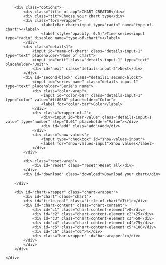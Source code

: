 <!DOCTYPE HTML>
<html>
<head>
    <meta charset="utf-8"/>
    <title>Chart creator</title>
    <meta http-equiv="X-UA-Compatible" content="IE=edge,chrome=1">
    <link rel="stylesheet" href="main.css">
    <link rel="preconnect" href="https://fonts.gstatic.com">
    <link href="https://fonts.googleapis.com/css2?family=Montserrat:wght@400;800&display=swap" rel="stylesheet">
</head>

<body>
    <div class="wrapper">

        <div class="options">
            <div class="title-of-app">CHART CREATOR</div>
            <div class="tit">Choose your chart type</div>
            <div class="form-wrapper">
                    <label>Bar chart<input type="radio" name="type-of-chart"></label>
                    <label style="opacity: 0.5;">Time series<input type="radio" disabled name="type-of-chart"></label>
            </div>
            <div class="details1">
                <input id="name-of-chart" class="details-input-1" type="text" placeholder="Name of chart">
                <input id="unit" class="details-input-1" type="text" placeholder="Unit">
                <div id="next" class="details-input-2">Next</div>
            </div>
            <div id="second-block" class="details1 second-block">
                <input id="series-name" class="details-input-1" type="text" placeholder="Serie's name">
                <div class="color-wrap">
                    <input id="color-bar" class="details-input-1" type="color" value="#ff8080" placeholder="Color">
                    <label for="color-bar">Color</label>
                </div>
                <div class="wrapper-of-2">
                    <div><input id="bar-value" class="details-input-1 value" type="number" step="0.01" placeholder="Value"></div>
                    <div id="add" class="add">Add</div>
                </div>
                <div class="show-values">
                    <input type="checkbox" id="show-values-input">
                    <label for="show-values-input">Show values</label>
                </div>
            </div>

            <div class="reset-wrap">
                <div id="reset" class="reset">Reset all</div>
            </div>
            <div id="download" class="download">Download your chart</div>

        </div>

        <div id="chart-wrapper" class="chart-wrapper">
            <div id="chart" class="chart">
            <div id="title-real" class="title-of-chart">Title</div>
            <div id="chart-content" class="chart-content">
                <div id="c1" class="chart-content-element">0</div>
                <div id="c2" class="chart-content-element c2">25</div>
                <div id="c3" class="chart-content-element c3">50</div>
                <div id="c4" class="chart-content-element c4">75</div>
                <div id="c5" class="chart-content-element c5">100</div>
                <div id="c6" class="c6">%</div>
                <div class="bar-wrapper" id="bar-wrapper"></div>
            </div>
            </div>
        </div>

    </div>


<script src="https://cdnjs.cloudflare.com/ajax/libs/dom-to-image/2.6.0/dom-to-image.min.js" integrity="sha512-01CJ9/g7e8cUmY0DFTMcUw/ikS799FHiOA0eyHsUWfOetgbx/t6oV4otQ5zXKQyIrQGTHSmRVPIgrgLcZi/WMA==" crossorigin="anonymous"></script>
<script src="http://cdn.jsdelivr.net/g/filesaver.js"></script>
<script defer src="main.js"></script>

</body>
</html>
